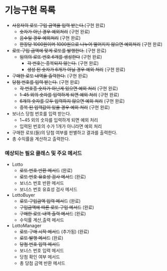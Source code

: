 # 기능구현 목록

* ~~사용자의 로또 구입 금액을 입력 받는다.~~(구현 완료)
    * ~~숫자가 아닌 경우 예외처리~~ (구현 완료)
    * ~~음수일 경우 예외처리~~ (구현 완료)
    * ~~한장당 1000원이며 1000원으로 나누어 떨어지지 않으면 예외처리~~ (구현 완료)
* ~~로또 구입 금액에 맞게 로또를 발행한다.~~ (구현 완료)
    * ~~임의의 로또 번호 6개를 생성한다~~ (구현 완료)
        * ~~각 번호는 중복되지 않는다.~~ (구현 완료)
        * ~~생성 된 숫자가 6개가 아닐 경우 예외 처리~~ (구현 완료)
* ~~구매한 로또 내역을 출력한다.~~ (구현 완료)
* ~~당첨 번호를 입력 받는다.~~ (구현 완료)
    * ~~각 번호중 숫자가 아닌게 있으면 예외 처리~~ (구현 완료)
    * ~~1-45 외의 숫자를 입력하게 되면 예외 처리~~ (구현 완료)
    * ~~6개의 숫자를 모두 입력하지 않으면 예외 처리~~ (구현 완료)
    * ~~중복 된 입력값이 있을 경우 예외 처리~~ (구현 완료)
* 보너스 당첨 번호를 입력 받는다.
    * 1~45 외의 숫자를 입력하게 되면 예외 처리
    * 입력된 번호의 수가 1개가 아니라면 예외 처리
* 구매한 로또(들)의 당첨 여부를 판별하고 결과를 출력한다.
* 총 수익률을 계산하고 출력한다.

### 예상되는 필요 클래스 및 주요 메서드

* Lotto
    * ~~로또 번호 반환 메서드~~ (완료)
    * ~~로또 번호 유효성 검사 메서드~~ (완료)
    * 보너스 번호 반환 메서드
    * 보너스 번호 유효성 검사 메서드
* LottoBuyer
    * ~~로또 구입금액 입력 메서드~~ (완료)
    * ~~구입금액에 따른 로또 구입 메서드~~ (완료)
    * ~~구매한 로또 내역 출력 메서드~~ (완료)
    * 수익률 계산,출력 메서드
* LottoManager
    * ~~로또 구매 시작 메서드~~ (추가됨) (완료)
    * ~~로또 발행 메서드~~ (완료)
    * ~~당첨 번호 입력 메서드~~
    * 보너스 번호 입력 메서드
    * 당첨 확인 여부 메서드
    * 총 당첨 금액 반환 메서드
        
